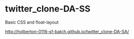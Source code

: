 # twitter_clone-DA-SS
Basic CSS and float-layout

http://holberton-0116-sf-batch.github.io/twitter_clone-DA-SA/
